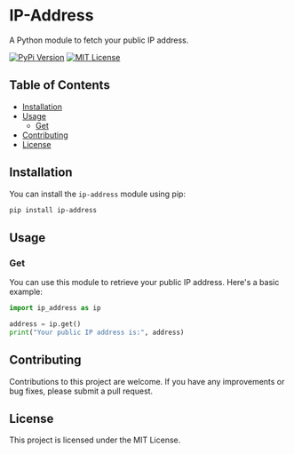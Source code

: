 # IP-Address

A Python module to fetch your public IP address.

[![PyPi Version](https://img.shields.io/pypi/v/ip-address.svg)](https://pypi.org/project/ip-address/)
[![MIT License](https://img.shields.io/pypi/l/ip-address.svg)](https://github.com/dewittethomas/ip-address/blob/master/LICENSE)

## Table of Contents

- [Installation](#installation)
- [Usage](#usage)
  - [Get](#get)
- [Contributing](#contributing)
- [License](#license)

## Installation

You can install the `ip-address` module using pip:

```bash
pip install ip-address
```

## Usage

### Get

You can use this module to retrieve your public IP address. Here's a basic example:

```python
import ip_address as ip

address = ip.get()
print("Your public IP address is:", address)
```

## Contributing

Contributions to this project are welcome. If you have any improvements or bug fixes, please submit a pull request.

## License

This project is licensed under the MIT License.